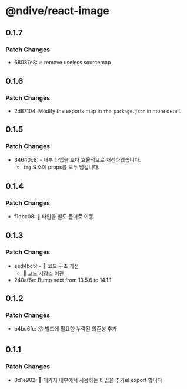 # @ndive/react-image

## 0.1.7

### Patch Changes

- 68037e8: :fire: remove useless sourcemap

## 0.1.6

### Patch Changes

- 2d87104: Modify the exports map in `the package.json` in more detail.

## 0.1.5

### Patch Changes

- 34640c8: - 내부 타입을 보다 효율적으로 개선하였습니다.
  - `img` 요소에 props를 모두 넘깁니다.

## 0.1.4

### Patch Changes

- f1dbc08: 🚚 타입을 별도 폴더로 이동

## 0.1.3

### Patch Changes

- eed4bc5: - 🔧 코드 구조 개선
  - 🚚 코드 저장소 이관
- 240af6e: Bump next from 13.5.6 to 14.1.1

## 0.1.2

### Patch Changes

- b4bc6fc: :package: 빌드에 필요한 누락된 의존성 추가

## 0.1.1

### Patch Changes

- 0d1e902: 📝 패키지 내부에서 사용하는 타입을 추가로 export 합니다
